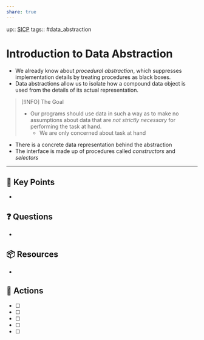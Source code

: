 ```yaml
---
share: true
---
```


up:: [SICP](./SICP.md)
tags:: #data_abstraction



# Introduction to Data Abstraction

- We already know about *procedural abstraction*, which suppresses implementation details by treating procedures as black boxes.
- Data abstractions allow us to isolate how a compound data object is used from the details of its actual representation.

> [!INFO] The Goal
>  - Our programs should use data in such a way as to make no assumptions about data that are *not strictly necessary* for performing the task at hand.
> 	 - We are only concerned about task at hand

- There is a concrete data representation behind the abstraction
- The interface is made up of procedures called *constructors* and *selectors*


---

## 🔑 Key Points
- 
## ❓ Questions
- 
## 📦 Resources
- 
## 🎯 Actions
- [ ] 
- [ ] 
- [ ] 
- [ ] 
- [ ] 